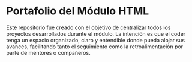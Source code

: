 # Portafolio del Módulo HTML

Este repositorio fue creado con el objetivo de centralizar todos los proyectos desarrollados durante el módulo. La intención es que el coder tenga un espacio organizado, claro y entendible donde pueda alojar sus avances, facilitando tanto el seguimiento como la retroalimentación por parte de mentores o compañeros.



